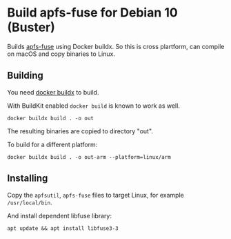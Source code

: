 # Build apfs-fuse for Debian 10 (Buster)

Builds [apfs-fuse] using Docker buildx. So this is cross plartform, can compile
on macOS and copy binaries to Linux.

[apfs-fuse]: https://github.com/sgan81/apfs-fuse

## Building

You need [docker buildx][buildx] to build.

With BuildKit enabled `docker build` is known to work as well.

[buildx]: https://docs.docker.com/buildx/working-with-buildx/

```shell
docker buildx build . -o out
```

The resulting binaries are copied to directory "out".

To build for a different platform:

```shell
docker buildx build . -o out-arm --platform=linux/arm
```

## Installing

Copy the `apfsutil`, `apfs-fuse` files to target Linux, for example `/usr/local/bin`.

And install dependent libfuse library:

```
apt update && apt install libfuse3-3
```
